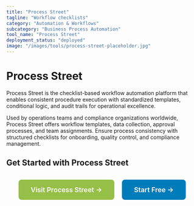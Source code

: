 ```yaml
---
title: "Process Street"
tagline: "Workflow checklists"
category: "Automation & Workflows"
subcategory: "Business Process Automation"
tool_name: "Process Street"
deployment_status: "deployed"
image: "/images/tools/process-street-placeholder.jpg"
---
```


# Process Street

Process Street is the checklist-based workflow automation platform that enables consistent procedure execution with standardized templates, conditional logic, and audit trails for operational excellence.

Used by operations teams and compliance organizations worldwide, Process Street offers workflow templates, data collection, approval processes, and team assignments. Ensure process consistency with structured checklists for onboarding, quality control, and compliance management.

## Get Started with Process Street

<div style="text-align: center; margin: 2rem 0;">
  <a href="https://www.process.st" target="_blank" rel="noopener noreferrer" style="display: inline-block; background: #96BF47; color: white; padding: 1rem 2rem; text-decoration: none; border-radius: 8px; font-weight: 600; font-size: 1.1rem; margin-right: 1rem;">Visit Process Street →</a>
  <a href="https://www.process.st/signup" target="_blank" rel="noopener noreferrer" style="display: inline-block; background: #007cba; color: white; padding: 1rem 2rem; text-decoration: none; border-radius: 8px; font-weight: 600; font-size: 1.1rem;">Start Free →</a>
</div>